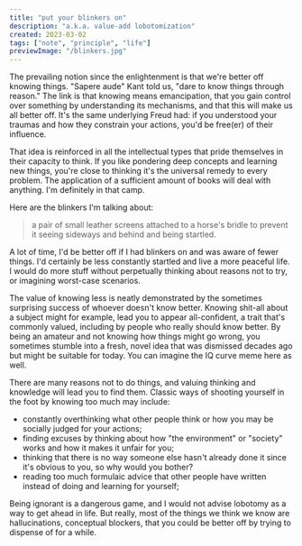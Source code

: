 ```yaml
---
title: "put your blinkers on"
description: "a.k.a. value-add lobotomization"
created: 2023-03-02
tags: ["note", "principle", "life"]
previewImage: "/blinkers.jpg"
---
```


The prevailing notion since the enlightenment is that we're better off knowing things. "Sapere aude" Kant told us, "dare to know things through reason." The link is that knowing means emancipation, that you gain control over something by understanding its mechanisms, and that this will make us all better off. It's the same underlying Freud had: if you understood your traumas and how they constrain your actions, you'd be free(er) of their influence.

That idea is reinforced in all the intellectual types that pride themselves in their capacity to think. If you like pondering deep concepts and learning new things, you're close to thinking it's the universal remedy to every problem. The application of a sufficient amount of books will deal with anything.
I'm definitely in that camp.

Here are the blinkers I'm talking about:

> a pair of small leather screens attached to a horse's bridle to prevent it seeing sideways and behind and being startled.

A lot of time, I'd be better off if I had blinkers on and was aware of fewer things. I'd certainly be less constantly startled and live a more peaceful life. I would do more stuff without perpetually thinking about reasons not to try, or imagining worst-case scenarios.

The value of knowing less is neatly demonstrated by the sometimes surprising success of whoever doesn't know better. Knowing shit-all about a subject might for example, lead you to appear all-confident, a trait that's commonly valued, including by people who really should know better. By being an amateur and not knowing how things might go wrong, you sometimes stumble into a fresh, novel idea that was dismissed decades ago but might be suitable for today. You can imagine the IQ curve meme here as well.

There are many reasons not to do things, and valuing thinking and knowledge will lead you to find them. Classic ways of shooting yourself in the foot by knowing too much may include:

- constantly overthinking what other people think or how you may be socially judged for your actions;
- finding excuses by thinking about how "the environment" or "society" works and how it makes it unfair for you;
- thinking that there is no way someone else hasn't already done it since it's obvious to you, so why would you bother?
- reading too much formulaic advice that other people have written instead of doing and learning for yourself;

Being ignorant is a dangerous game, and I would not advise lobotomy as a way to get ahead in life. But really, most of the things we think we know are hallucinations, conceptual blockers, that you could be better off by trying to dispense of for a while.
